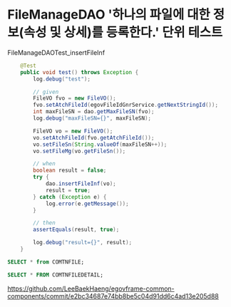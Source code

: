 # FileManageDAO '하나의 파일에 대한 정보(속성 및 상세)를 등록한다.' 단위 테스트

FileManageDAOTest_insertFileInf

```java
	@Test
	public void test() throws Exception {
		log.debug("test");

		// given
		FileVO fvo = new FileVO();
		fvo.setAtchFileId(egovFileIdGnrService.getNextStringId());
		int maxFileSN = dao.getMaxFileSN(fvo);
		log.debug("maxFileSN={}", maxFileSN);

		FileVO vo = new FileVO();
		vo.setAtchFileId(fvo.getAtchFileId());
		vo.setFileSn(String.valueOf(maxFileSN++));
		vo.setFileMg(vo.getFileSn());

		// when
		boolean result = false;
		try {
			dao.insertFileInf(vo);
			result = true;
		} catch (Exception e) {
			log.error(e.getMessage());
		}

		// then
		assertEquals(result, true);

		log.debug("result={}", result);
	}
```

```sql
SELECT * from COMTNFILE;

SELECT * FROM COMTNFILEDETAIL;
```

<https://github.com/LeeBaekHaeng/egovframe-common-components/commit/e2bc34687e74bb8be5c04d91dd6c4ad13e205d88>

